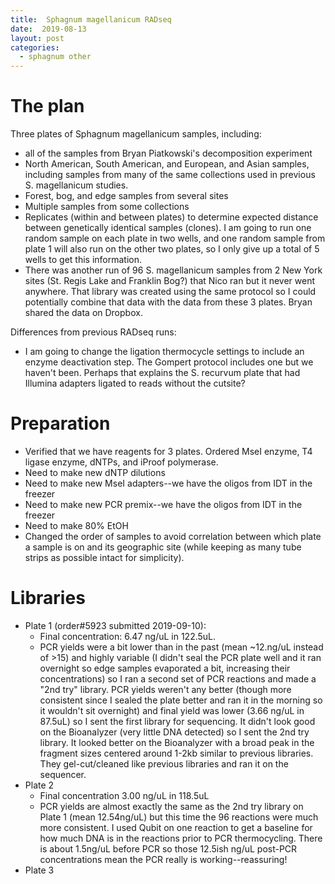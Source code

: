 ```yaml
---
title:  Sphagnum magellanicum RADseq
date:  2019-08-13
layout: post
categories:
  - sphagnum other
---
```

# The plan

Three plates of Sphagnum magellanicum samples, including:
  * all of the samples from Bryan Piatkowski's decomposition experiment
  * North American, South American, and European, and Asian samples, including samples from many of the same collections used in previous S. magellanicum studies.
  * Forest, bog, and edge samples from several sites
  * Multiple samples from some collections
  * Replicates (within and between plates) to determine expected distance between genetically identical samples (clones). I am going to run one random sample on each plate in two wells, and one random sample from plate 1 will also run on the other two plates, so I only give up a total of 5 wells to get this information.
  * There was another run of 96 S. magellanicum samples from 2 New York sites (St. Regis Lake and Franklin Bog?) that Nico ran but it never went anywhere. That library was created using the same protocol so I could potentially combine that data with the data from these 3 plates. Bryan shared the data on Dropbox.

Differences from previous RADseq runs:
  * I am going to change the ligation thermocycle settings to include an enzyme deactivation step. The Gompert protocol includes one but we haven't been. Perhaps that explains the S. recurvum plate that had Illumina adapters ligated to reads without the cutsite?

# Preparation

  * Verified that we have reagents for 3 plates. Ordered MseI enzyme, T4 ligase enzyme, dNTPs, and iProof polymerase.
  * Need to make new dNTP dilutions
  * Need to make new MseI adapters--we have the oligos from IDT in the freezer
  * Need to make new PCR premix--we have the oligos from IDT in the freezer
  * Need to make 80% EtOH
  * Changed the order of samples to avoid correlation between which plate a sample is on and its geographic site (while keeping as many tube strips as possible intact for simplicity).

# Libraries

  * Plate 1 (order#5923 submitted 2019-09-10):
    * Final concentration: 6.47 ng/uL in 122.5uL.
    * PCR yields were a bit lower than in the past (mean ~12.ng/uL instead of >15) and highly variable (I didn't seal the PCR plate well and it ran overnight so edge samples evaporated a bit, increasing their concentrations) so I ran a second set of PCR reactions and made a "2nd try" library. PCR yields weren't any better (though more consistent since I sealed the plate better and ran it in the morning so it wouldn't sit overnight) and final yield was lower (3.66 ng/uL in 87.5uL) so I sent the first library for sequencing. It didn't look good on the Bioanalyzer (very little DNA detected) so I sent the 2nd try library. It looked better on the Bioanalyzer with a broad peak in the fragment sizes centered around 1-2kb similar to previous libraries. They gel-cut/cleaned like previous libraries and ran it on the sequencer.
  * Plate 2
    * Final concentration 3.00 ng/uL in 118.5uL
    * PCR yields are almost exactly the same as the 2nd try library on Plate 1 (mean 12.54ng/uL) but this time the 96 reactions were much more consistent. I used Qubit on one reaction to get a baseline for how much DNA is in the reactions prior to PCR thermocycling. There is about 1.5ng/uL before PCR so those 12.5ish ng/uL post-PCR concentrations mean the PCR really is working--reassuring!
  * Plate 3
